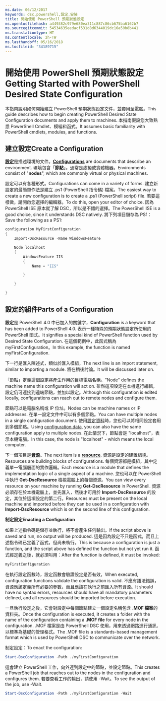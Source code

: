 ```yaml
---
ms.date: 06/12/2017
keywords: dsc,powershell,設定,安裝
title: 開始使用 PowerShell 預期狀態設定
ms.openlocfilehash: a449382c979e680ea311c887c86cb675ba6162b7
ms.sourcegitcommit: 54534635eedacf531d8d6344019dc16a50b8b441
ms.translationtype: HT
ms.contentlocale: zh-TW
ms.lasthandoff: 05/16/2018
ms.locfileid: "34189715"
---
```

# <a name="getting-started-with-powershell-desired-state-configuration"></a><span data-ttu-id="c6e01-103">開始使用 PowerShell 預期狀態設定</span><span class="sxs-lookup"><span data-stu-id="c6e01-103">Getting Started with PowerShell Desired State Configuration</span></span> #

<span data-ttu-id="c6e01-104">本指南說明如何開始建立 PowerShell 預期狀態設定文件，並套用至電腦。</span><span class="sxs-lookup"><span data-stu-id="c6e01-104">This guide describes how to begin creating PowerShell Desired State Configuration documents and apply them to machines.</span></span> <span data-ttu-id="c6e01-105">本指南假設您大致熟悉 PowerShell Cmdlet、模組和函式。</span><span class="sxs-lookup"><span data-stu-id="c6e01-105">It assumes basic familiarity with PowerShell cmdlets, modules, and functions.</span></span>


## <a name="create-a-configuration"></a><span data-ttu-id="c6e01-106">建立設定</span><span class="sxs-lookup"><span data-stu-id="c6e01-106">Create a Configuration</span></span> ##

<span data-ttu-id="c6e01-107">[**設定**](https://msdn.microsoft.com/powershell/dsc/configurations)是描述環境的文件。</span><span class="sxs-lookup"><span data-stu-id="c6e01-107">[**Configurations**](https://msdn.microsoft.com/powershell/dsc/configurations) are documents that describe an environment.</span></span> <span data-ttu-id="c6e01-108">環境包含「**節點**」，通常是虛擬或實體機器。</span><span class="sxs-lookup"><span data-stu-id="c6e01-108">Environments consist of "**nodes**", which are commonly virtual or physical machines.</span></span>

<span data-ttu-id="c6e01-109">設定可以有各種形式。</span><span class="sxs-lookup"><span data-stu-id="c6e01-109">Configurations can come in a variety of forms.</span></span> <span data-ttu-id="c6e01-110">建立新設定的最簡單作法是建立 .ps1 (PowerShell 指令碼) 檔案。</span><span class="sxs-lookup"><span data-stu-id="c6e01-110">The easiest way to create a new configuration is to create a .ps1 (PowerShell script) file.</span></span> <span data-ttu-id="c6e01-111">若要這樣做，請開啟您選擇的編輯器。</span><span class="sxs-lookup"><span data-stu-id="c6e01-111">To do this, open your editor of choice.</span></span> <span data-ttu-id="c6e01-112">因為 PowerShell ISE 原本就了解 DSC，所以是不錯的選擇。</span><span class="sxs-lookup"><span data-stu-id="c6e01-112">The PowerShell ISE is a good choice, since it understands DSC natively.</span></span> <span data-ttu-id="c6e01-113">將下列項目儲存為 PS1：</span><span class="sxs-lookup"><span data-stu-id="c6e01-113">Save the following as a PS1:</span></span>

```powershell
configuration MyFirstConfiguration
{
    Import-DscResource -Name WindowsFeature

    Node localhost
    {
        WindowsFeature IIS
        {
            Name = "IIS"

        }

    }

}
```
## <a name="parts-of-a-configuration"></a><span data-ttu-id="c6e01-114">設定的組件</span><span class="sxs-lookup"><span data-stu-id="c6e01-114">Parts of a Configuration</span></span> ##
<span data-ttu-id="c6e01-115">**設定**是 PowerShell 4.0 中已加入的關鍵字，</span><span class="sxs-lookup"><span data-stu-id="c6e01-115">**Configuration** is a keyword that has been added to PowerShell 4.0.</span></span> <span data-ttu-id="c6e01-116">表示一種特殊的預期狀態設定所使用的 PowerShell 函式。</span><span class="sxs-lookup"><span data-stu-id="c6e01-116">It signifies a special kind of PowerShell function used by Desired State Configuration.</span></span> <span data-ttu-id="c6e01-117">在這個範例中，此函式稱為 myFirstConfiguration。</span><span class="sxs-lookup"><span data-stu-id="c6e01-117">In this example, the function is named myFirstConfiguration.</span></span>

<span data-ttu-id="c6e01-118">下一行是匯入陳述式，類似於匯入模組，</span><span class="sxs-lookup"><span data-stu-id="c6e01-118">The next line is an import statement, similar to importing a module.</span></span> <span data-ttu-id="c6e01-119">將在稍後討論。</span><span class="sxs-lookup"><span data-stu-id="c6e01-119">It will be discussed later on.</span></span>

<span data-ttu-id="c6e01-120">「節點」定義這個設定將產生作用的目標電腦名稱。</span><span class="sxs-lookup"><span data-stu-id="c6e01-120">"Node" defines the machine name this configuration will act on.</span></span> <span data-ttu-id="c6e01-121">雖然這項設定在本機進行編輯，設定仍可連接到遠端節點，並加以設定。</span><span class="sxs-lookup"><span data-stu-id="c6e01-121">Although this configuration is edited locally, configurations can reach out to remote nodes and configure them.</span></span>

<span data-ttu-id="c6e01-122">節點可以是電腦名稱或 IP 位址。</span><span class="sxs-lookup"><span data-stu-id="c6e01-122">Nodes can be machine names or IP addresses.</span></span> <span data-ttu-id="c6e01-123">在單一設定文件中可以有多個節點。</span><span class="sxs-lookup"><span data-stu-id="c6e01-123">You can have multiple nodes in a single configuration document.</span></span> <span data-ttu-id="c6e01-124">使用[設定資料](https://msdn.microsoft.com/powershell/dsc/configdata)時，您也可以將相同設定套用到多個節點。</span><span class="sxs-lookup"><span data-stu-id="c6e01-124">Using [configuration data](https://msdn.microsoft.com/powershell/dsc/configdata), you can also have the same configuration apply to multiple nodes.</span></span> <span data-ttu-id="c6e01-125">在此情況下，節點會是 "localhost"，表示本機電腦。</span><span class="sxs-lookup"><span data-stu-id="c6e01-125">In this case, the node is "localhost" - which means the local computer.</span></span>

<span data-ttu-id="c6e01-126">下一個項目是[**資源**](https://msdn.microsoft.com/powershell/dsc/resources)。</span><span class="sxs-lookup"><span data-stu-id="c6e01-126">The next item is a [**resource**](https://msdn.microsoft.com/powershell/dsc/resources).</span></span> <span data-ttu-id="c6e01-127">資源是設定的建置組塊。</span><span class="sxs-lookup"><span data-stu-id="c6e01-127">Resources are building blocks of configurations.</span></span> <span data-ttu-id="c6e01-128">每個資源都是模組，其中定義單一電腦層面的實作邏輯。</span><span class="sxs-lookup"><span data-stu-id="c6e01-128">Each resource is a module that defines the implementation logic of a single aspect of a machine.</span></span> <span data-ttu-id="c6e01-129">您也可以在 PowerShell 中執行 **Get-DscResource** 檢視電腦上的每個資源。</span><span class="sxs-lookup"><span data-stu-id="c6e01-129">You can view every resource on your machine by running **Get-DscResource** in PowerShell.</span></span> <span data-ttu-id="c6e01-130">資源必須存在於本機電腦上，並先匯入，然後才可用於 **Import-DscResource** 的設定，其位於這項設定的第二行。</span><span class="sxs-lookup"><span data-stu-id="c6e01-130">Resources must be present on the local machine and imported before they can be used in a configuration with **Import-DscResource** which is on the second line of this configuration.</span></span>

<span data-ttu-id="c6e01-131">**制定設定**</span><span class="sxs-lookup"><span data-stu-id="c6e01-131">**Enacting a Configuration**</span></span>

<span data-ttu-id="c6e01-132">如果上述指令碼是儲存並執行，將不會產生任何輸出。</span><span class="sxs-lookup"><span data-stu-id="c6e01-132">If the script above is saved and run, no output will be produced.</span></span> <span data-ttu-id="c6e01-133">這是因為設定不只是函式，而且上述指令碼已定義了函式，但尚未執行。</span><span class="sxs-lookup"><span data-stu-id="c6e01-133">This is because a configuration is just a function, and the script above has defined the function but not yet run it.</span></span> <span data-ttu-id="c6e01-134">函式經定義之後，就必須叫用：</span><span class="sxs-lookup"><span data-stu-id="c6e01-134">After the function is defined, it must be invoked:</span></span>
```powershell
myFirstConfiguration
```

<span data-ttu-id="c6e01-135">在執行設定函數時，設定函數會驗證設定是否有效，</span><span class="sxs-lookup"><span data-stu-id="c6e01-135">When executed, configuration functions validate the configuration is valid.</span></span> <span data-ttu-id="c6e01-136">不應有語法錯誤，資源應該定義所有必要的參數，而且應該在執行之前匯入所有資源。</span><span class="sxs-lookup"><span data-stu-id="c6e01-136">It should have no syntax errors, resources should have all mandatory parameters defined, and all resources should be imported before execution.</span></span>

<span data-ttu-id="c6e01-137">一旦執行設定之後，它會對設定中每個節點建立一個設定名稱包含 **.MOF 檔案**的資料夾。</span><span class="sxs-lookup"><span data-stu-id="c6e01-137">Once the configuration is executed, it creates a folder with the name of the configuration containing a **.MOF file** for every node in the configuration.</span></span> <span data-ttu-id="c6e01-138">.MOF 檔案是由 PowerShell DSC 使用，用來透過網路進行通訊、以標準為基礎的管理格式。</span><span class="sxs-lookup"><span data-stu-id="c6e01-138">The .MOF file is a standards-based management format which is used by PowerShell DSC to communicate over the network.</span></span>

<span data-ttu-id="c6e01-139">制定設定：</span><span class="sxs-lookup"><span data-stu-id="c6e01-139">To enact the configuration:</span></span>
```powershell
Start-DscConfiguration -Path ./myFirstConfiguration
```
<span data-ttu-id="c6e01-140">這會建立 PowerShell 工作，向外連到設定中的節點，並設定節點。</span><span class="sxs-lookup"><span data-stu-id="c6e01-140">This creates a PowerShell job that reaches out to the nodes in the configuration and configures them.</span></span> <span data-ttu-id="c6e01-141">若要查看工作的輸出，請使用 -Wait。</span><span class="sxs-lookup"><span data-stu-id="c6e01-141">To see the output of the job, use -Wait.</span></span>
```powershell
Start-DscConfiguration -Path ./myFirstConfiguration -Wait
```